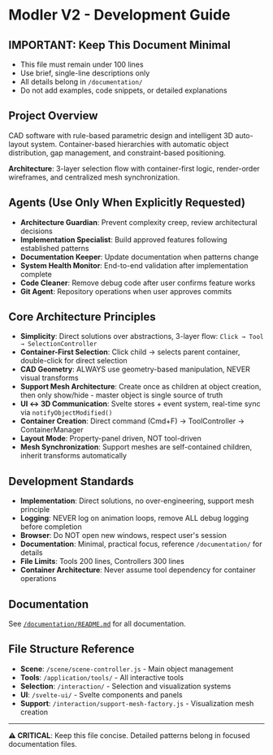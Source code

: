 # Modler V2 - Development Guide

## IMPORTANT: Keep This Document Minimal
- This file must remain under 100 lines
- Use brief, single-line descriptions only
- All details belong in `/documentation/`
- Do not add examples, code snippets, or detailed explanations

## Project Overview
CAD software with rule-based parametric design and intelligent 3D auto-layout system. Container-based hierarchies with automatic object distribution, gap management, and constraint-based positioning.

**Architecture**: 3-layer selection flow with container-first logic, render-order wireframes, and centralized mesh synchronization.

## Agents (Use Only When Explicitly Requested)
- **Architecture Guardian**: Prevent complexity creep, review architectural decisions
- **Implementation Specialist**: Build approved features following established patterns
- **Documentation Keeper**: Update documentation when patterns change
- **System Health Monitor**: End-to-end validation after implementation complete
- **Code Cleaner**: Remove debug code after user confirms feature works
- **Git Agent**: Repository operations when user approves commits

## Core Architecture Principles
- **Simplicity**: Direct solutions over abstractions, 3-layer flow: `Click → Tool → SelectionController`
- **Container-First Selection**: Click child → selects parent container, double-click for direct selection
- **CAD Geometry**: ALWAYS use geometry-based manipulation, NEVER visual transforms
- **Support Mesh Architecture**: Create once as children at object creation, then only show/hide - master object is single source of truth
- **UI ↔ 3D Communication**: Svelte stores + event system, real-time sync via `notifyObjectModified()`
- **Container Creation**: Direct command (Cmd+F) → ToolController → ContainerManager
- **Layout Mode**: Property-panel driven, NOT tool-driven
- **Mesh Synchronization**: Support meshes are self-contained children, inherit transforms automatically

## Development Standards
- **Implementation**: Direct solutions, no over-engineering, support mesh principle
- **Logging**: NEVER log on animation loops, remove ALL debug logging before completion
- **Browser**: Do NOT open new windows, respect user's session
- **Documentation**: Minimal, practical focus, reference `/documentation/` for details
- **File Limits**: Tools 200 lines, Controllers 300 lines
- **Container Architecture**: Never assume tool dependency for container operations

## Documentation
See [`/documentation/README.md`](documentation/README.md) for all documentation.

## File Structure Reference
- **Scene**: `/scene/scene-controller.js` - Main object management
- **Tools**: `/application/tools/` - All interactive tools
- **Selection**: `/interaction/` - Selection and visualization systems
- **UI**: `/svelte-ui/` - Svelte components and panels
- **Support**: `/interaction/support-mesh-factory.js` - Visualization mesh creation

---

**⚠️ CRITICAL**: Keep this file concise. Detailed patterns belong in focused documentation files.